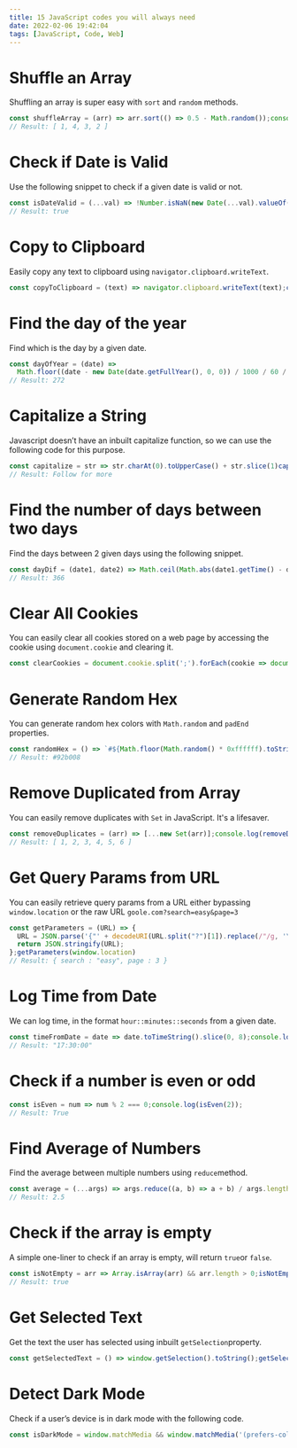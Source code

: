 ```yaml
---
title: 15 JavaScript codes you will always need
date: 2022-02-06 19:42:04
tags: [JavaScript, Code, Web]
---
```


# Shuffle an Array

Shuffling an array is super easy with `sort` and `random` methods.

```javascript
const shuffleArray = (arr) => arr.sort(() => 0.5 - Math.random());console.log(shuffleArray([1, 2, 3, 4]));
// Result: [ 1, 4, 3, 2 ]
```



# Check if Date is Valid

Use the following snippet to check if a given date is valid or not.

```js
const isDateValid = (...val) => !Number.isNaN(new Date(...val).valueOf());isDateValid("December 17, 1995 03:24:00");
// Result: true
```



# Copy to Clipboard

Easily copy any text to clipboard using `navigator.clipboard.writeText`.

```js
const copyToClipboard = (text) => navigator.clipboard.writeText(text);copyToClipboard("Hello World");
```



# Find the day of the year

Find which is the day by a given date.

```js
const dayOfYear = (date) =>
  Math.floor((date - new Date(date.getFullYear(), 0, 0)) / 1000 / 60 / 60 / 24);dayOfYear(new Date());
// Result: 272
```



# Capitalize a String

Javascript doesn’t have an inbuilt capitalize function, so we can use the following code for this purpose.

```js
const capitalize = str => str.charAt(0).toUpperCase() + str.slice(1)capitalize("follow for more")
// Result: Follow for more
```



# Find the number of days between two days

Find the days between 2 given days using the following snippet.

```js
const dayDif = (date1, date2) => Math.ceil(Math.abs(date1.getTime() - date2.getTime()) / 86400000)dayDif(new Date("2020-10-21"), new Date("2021-10-22"))
// Result: 366
```



# Clear All Cookies

You can easily clear all cookies stored on a web page by accessing the cookie using `document.cookie` and clearing it.

```js
const clearCookies = document.cookie.split(';').forEach(cookie => document.cookie = cookie.replace(/^ +/, '').replace(/=.*/, `=;expires=${new Date(0).toUTCString()};path=/`));
```



# Generate Random Hex

You can generate random hex colors with `Math.random` and `padEnd` properties.

```js
const randomHex = () => `#${Math.floor(Math.random() * 0xffffff).toString(16).padEnd(6, "0")}`;console.log(randomHex());
// Result: #92b008
```



# Remove Duplicated from Array

You can easily remove duplicates with `Set` in JavaScript. It's a lifesaver.

```js
const removeDuplicates = (arr) => [...new Set(arr)];console.log(removeDuplicates([1, 2, 3, 3, 4, 4, 5, 5, 6]));
// Result: [ 1, 2, 3, 4, 5, 6 ]
```



# Get Query Params from URL

You can easily retrieve query params from a URL either bypassing `window.location` or the raw URL `goole.com?search=easy&page=3`

```js
const getParameters = (URL) => {
  URL = JSON.parse('{"' + decodeURI(URL.split("?")[1]).replace(/"/g, '\\"').replace(/&/g, '","').replace(/=/g, '":"') +'"}');
  return JSON.stringify(URL);
};getParameters(window.location)
// Result: { search : "easy", page : 3 }
```



# Log Time from Date

We can log time, in the format `hour::minutes::seconds` from a given date.

```js
const timeFromDate = date => date.toTimeString().slice(0, 8);console.log(timeFromDate(new Date(2021, 0, 10, 17, 30, 0))); 
// Result: "17:30:00"
```



# Check if a number is even or odd

```js
const isEven = num => num % 2 === 0;console.log(isEven(2)); 
// Result: True
```



# Find Average of Numbers

Find the average between multiple numbers using `reduce`method.

```js
const average = (...args) => args.reduce((a, b) => a + b) / args.length;average(1, 2, 3, 4);
// Result: 2.5
```



# Check if the array is empty

A simple one-liner to check if an array is empty, will return `true`or `false`.

```js
const isNotEmpty = arr => Array.isArray(arr) && arr.length > 0;isNotEmpty([1, 2, 3]);
// Result: true
```



# Get Selected Text

Get the text the user has selected using inbuilt `getSelection`property.

```js
const getSelectedText = () => window.getSelection().toString();getSelectedText();
```



# Detect Dark Mode

Check if a user’s device is in dark mode with the following code.

```js
const isDarkMode = window.matchMedia && window.matchMedia('(prefers-color-scheme: dark)').matchesconsole.log(isDarkMode) // Result: True or False
```